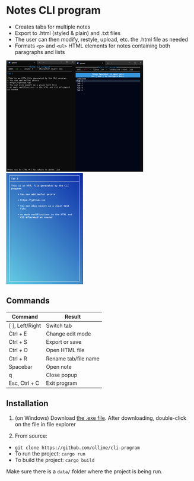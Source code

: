 # Notes CLI program

- Creates tabs for multiple notes
- Export to .html (styled & plain) and .txt files
- The user can then modify, restyle, upload, etc. the .html file as needed
- Formats `<p>` and `<ul>` HTML elements for notes containing both paragraphs and lists

<img src="assets/cli.png" alt="CLI program preview" style="height:300px;" /><img src="assets/tabs.png" alt="CLI program preview" style="height:300px;" /><img src="assets/html.png" alt="HTML result preview" style="height:300px;" />

## Commands

| Command         | Result               |
| --------------- | -------------------- |
| [ ], Left/Right | Switch tab           |
| Ctrl + E        | Change edit mode     |
| Ctrl + S        | Export or save       |
| Ctrl + O        | Open HTML file       |
| Ctrl + R        | Rename tab/file name |
| Spacebar        | Open note            |
| q               | Close popup          |
| Esc, Ctrl + C   | Exit program         |

## Installation

1. (on Windows) Download [the .exe file](https://github.com/ollime/cli-program/raw/main/notes-cli-app.exe). After downloading, double-click on the file in file explorer

2. From source:

- `git clone https://github.com/ollime/cli-program`
- To run the project: `cargo run`
- To build the project: `cargo build`

Make sure there is a `data/` folder where the project is being run.
